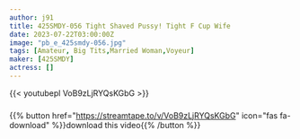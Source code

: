 ```yaml
---
author: j91
title: 425SMDY-056 Tight Shaved Pussy! Tight F Cup Wife
date: 2023-07-22T03:00:00Z
image: "pb_e_425smdy-056.jpg"
tags: [Amateur, Big Tits,Married Woman,Voyeur]
maker: [425SMDY]
actress: []
---
```



{{< youtubepl VoB9zLjRYQsKGbG >}}
###

{{% button href="https://streamtape.to/v/VoB9zLjRYQsKGbG" icon="fas fa-download" %}}download this video{{% /button %}}

